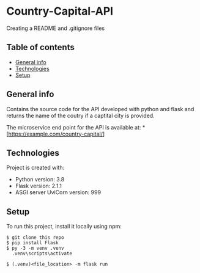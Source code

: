 # Country-Capital-API
Creating a README and .gitignore files 

## Table of contents
* [General info](#general-info)
* [Technologies](#technologies)
* [Setup](#setup)

## General info
Contains the source code for the API developed with python and flask and returns the name of the coutry if a captital city is provided.

The microservice end point for the API is available at: *[https://example.com/country-capital/<query-params>]
	
## Technologies
Project is created with:
* Python version: 3.8
* Flask version: 2.1.1
* ASGI server UviCorn version: 999
	
## Setup
To run this project, install it locally using npm:

```
$ git clone this repo
$ pip install Flask
$ py -3 -m venv .venv
  .venv\scripts\activate

$ (.venv)<file_location> -m flask run
  
```
